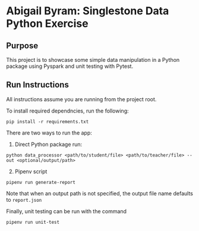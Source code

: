 # Abigail Byram: Singlestone Data Python Exercise

## Purpose
This project is to showcase some simple data manipulation in a Python package using Pyspark and unit testing with Pytest.

## Run Instructions
All instructions assume you are running from the project root.

To install required dependncies, run the following: 

```
pip install -r requirements.txt
```

There are two ways to run the app:

1. Direct Python package run:
```
python data_processor <path/to/student/file> <path/to/teacher/file> --out <optional/output/path>
```

2. Pipenv script
```
pipenv run generate-report
```

Note that when an output path is not specified, the output file name defaults to `report.json`

Finally, unit testing can be run with the command
```
pipenv run unit-test
```